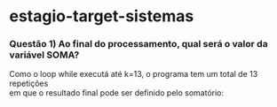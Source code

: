 # estagio-target-sistemas


<h3>Questão 1) Ao final do processamento, qual será o valor da variável SOMA?</h3>
 
Como o loop while executá até k=13, o programa tem um total de 13 repetições  
em que o resultado final pode ser definido pelo somatório:



